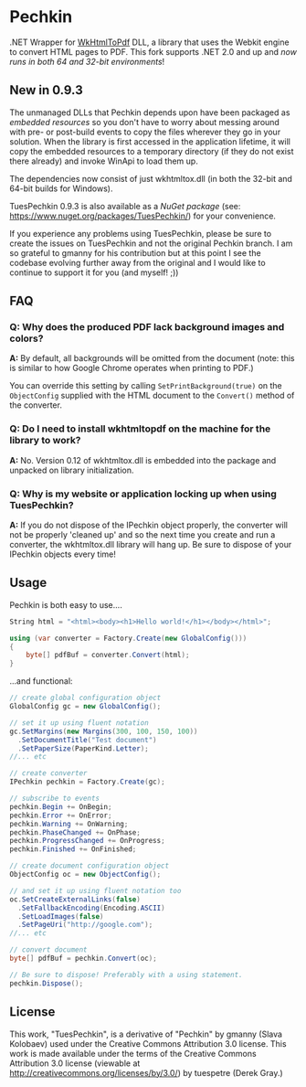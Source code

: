 Pechkin
=======

.NET Wrapper for [WkHtmlToPdf](http://github.com/antialize/wkhtmltopdf) DLL, a library that uses the Webkit engine to convert HTML pages to PDF. This fork supports .NET 2.0 and up and *now runs in both 64 and 32-bit environments*!

New in 0.9.3
------
The unmanaged DLLs that Pechkin depends upon have been packaged as *embedded resources* so you don't have to worry about messing around with pre- or post-build events to copy the files wherever they go in your solution. When the library is first accessed in the application lifetime, it will copy the embedded resources to a temporary directory (if they do not exist there already) and invoke WinApi to load them up.

The dependencies now consist of just wkhtmltox.dll (in both the 32-bit and 64-bit builds for Windows).

TuesPechkin 0.9.3 is also available as a *NuGet package* (see: https://www.nuget.org/packages/TuesPechkin/) for your convenience.

If you experience any problems using TuesPechkin, please be sure to create the issues on TuesPechkin and not the original Pechkin branch. I am so grateful to gmanny for his contribution but at this point I see the codebase evolving further away from the original and I would like to continue to support it for you (and myself! ;))


FAQ
---

### Q: Why does the produced PDF lack background images and colors? ###

**A:** By default, all backgrounds will be omitted from the document (note: this is similar to how Google Chrome operates when printing to PDF.)

You can override this setting by calling `SetPrintBackground(true)` on the `ObjectConfig` supplied with the HTML document to the `Convert()` method of the converter.

### Q: Do I need to install wkhtmltopdf on the machine for the library to work? ###

**A:** No. Version 0.12 of wkhtmltox.dll is embedded into the package and unpacked on library initialization.

### Q: Why is my website or application locking up when using TuesPechkin?

**A:** If you do not dispose of the IPechkin object properly, the converter will not be properly 'cleaned up' and so the next time you create and run a converter, the wkhtmltox.dll library will hang up. Be sure to dispose of your IPechkin objects every time!

Usage
-----

Pechkin is both easy to use....

```csharp
String html = "<html><body><h1>Hello world!</h1></body></html>";

using (var converter = Factory.Create(new GlobalConfig()))
{
    byte[] pdfBuf = converter.Convert(html);
}
```

...and functional:

```csharp
// create global configuration object
GlobalConfig gc = new GlobalConfig();

// set it up using fluent notation
gc.SetMargins(new Margins(300, 100, 150, 100))
  .SetDocumentTitle("Test document")
  .SetPaperSize(PaperKind.Letter);
//... etc

// create converter
IPechkin pechkin = Factory.Create(gc);

// subscribe to events
pechkin.Begin += OnBegin;
pechkin.Error += OnError;
pechkin.Warning += OnWarning;
pechkin.PhaseChanged += OnPhase;
pechkin.ProgressChanged += OnProgress;
pechkin.Finished += OnFinished;

// create document configuration object
ObjectConfig oc = new ObjectConfig();

// and set it up using fluent notation too
oc.SetCreateExternalLinks(false)
  .SetFallbackEncoding(Encoding.ASCII)
  .SetLoadImages(false)
  .SetPageUri("http://google.com");
//... etc

// convert document
byte[] pdfBuf = pechkin.Convert(oc);

// Be sure to dispose! Preferably with a using statement.
pechkin.Dispose();
```

License
-------

This work, "TuesPechkin", is a derivative of "Pechkin" by gmanny (Slava Kolobaev) used under the Creative Commons Attribution 3.0 license. This work is made available under the terms of the Creative Commons Attribution 3.0 license (viewable at http://creativecommons.org/licenses/by/3.0/) by tuespetre (Derek Gray.)
